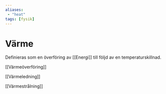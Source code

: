 ```yaml
---
aliases:
 - "heat"
tags: [fysik]
---
```


# Värme
Definieras som en överföring av [[Energi]] till följd av en temperaturskillnad.

[[Värmeöverföring]]

[[Värmeledning]]

[[Värmestrålning]]


